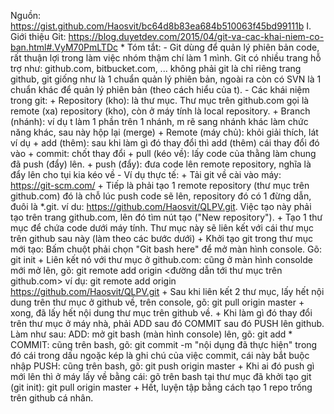 Nguồn: https://gist.github.com/Haosvit/bc64d8b83ea684b510063f45bd99111b
I.  Giới thiệu Git:
    https://blog.duyetdev.com/2015/04/git-va-cac-khai-niem-co-ban.html#.VyM70PmLTDc
    * Tóm tắt:
      - Git dùng để quản lý phiên bản code, rất thuận lợi trong làm việc nhóm thậm chí làm 1 mình.
        Git có nhiều trang hỗ trợ như: github.com, bitbucket.com, ... không phải git là chỉ riêng trang github, git giống như là 1 chuẩn
        quản lý phiên bản, ngoài ra còn có SVN là 1 chuẩn khác để quản lý phiên bản (theo cách hiểu của t).
      - Các khái niệm trong git:
        + Repository (kho): là thư mục. Thư mục trên github.com gọi là remote (xa) repository (kho), còn ở máy tính là local repository.
        + Branch (nhánh): ví dụ t làm 1 phần trên 1 nhánh, m rẽ sang nhánh khác làm chức năng khác, sau này hộp lại (merge)
        + Remote (máy chủ): khỏi giải thích, lát ví dụ
        + add (thêm): sau khi làm gì đó thay đổi thì add (thêm) cái thay đổi đó vào
        + commit: chốt thay đổi
        + pull (kéo về): lấy code của thằng làm chung đã push (đẩy) lên.
        + push (đẩy): đưa code lên remote repository, nghĩa là đẩy lên cho tụi kia kéo về
      - Ví dụ thực tế:
        + Tải git về cài vào máy: https://git-scm.com/
        + Tiếp là phải tạo 1 remote repository (thư mục trên github.com) đó là chỗ lúc push code sẽ lên, repository đó có 1 đừng dẫn, đuôi là *.git.
          ví du: https://github.com/Haosvit/QLPV.git. Việc tạo này phải tạo trên trang github.com, lên đó tìm nút tạo ("New repository").
        + Tạo 1 thư mục để chứa code dưới máy tính. Thư mục này sẽ liên kết với cái thư mục trên github sau này (làm theo các bước dưới)
        + Khởi tạo git trong thư mục mới tạo: Bấm chuột phải chọn "Git bash here" để mở màn hình console. Gõ: git init
        + Liên kết nó với thư mục ở github.com: cũng ở màn hình consolde mới mở lên, gõ: git remote add origin <đường dẫn tới thư mục trên github.com>
          ví dụ: git remote add origin https://github.com/Haosvit/QLPV.git
        + Sau khi liên kết 2 thư mục, lấy hết nội dung trên thư mục ở github về, trên console, gõ: git pull origin master
        + xong, đã lấy hết nội dung thư mục trên github về.
        + Khi làm gì đó thay đổi trên thư mục ở máy nhà, phải ADD sau đó COMMIT sau đó PUSH lên github. Làm như sau:
          ADD: mở git bash (màn hình console) lên, gõ: git add *
          COMMIT: cũng trên bash, gõ: git commit -m "nội dụng đã thực hiện"
                  trong đó cái trong dấu ngoặc kép là ghi chú của việc commit, cái này bắt buộc nhập
          PUSH: cũng trên bash, gõ: git push origin master
        + Khi ai đó push gì mới lên thì ở máy lấy về bằng cái: gõ trên bash tại thư mục đã khởi tạo git (git init): git pull origin master
        + Hết, luyện tập bằng cách tạo 1 repo trống trên github cá nhân.